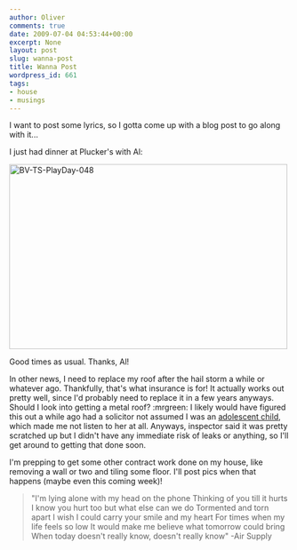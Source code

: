 ```yaml
---
author: Oliver
comments: true
date: 2009-07-04 04:53:44+00:00
excerpt: None
layout: post
slug: wanna-post
title: Wanna Post
wordpress_id: 661
tags:
- house
- musings
---
```


I want to post some lyrics, so I gotta come up with a blog post to go along with it...

I just had dinner at Plucker's with Al:

<a href="http://www.flickr.com/photos/owiber/3492950782/" title="BV-TS-PlayDay-048 by owiber, on Flickr"><img src="https://farm4.static.flickr.com/3557/3492950782_1a91743f12.jpg" width="500" height="333" alt="BV-TS-PlayDay-048" /></a>

Good times as usual.  Thanks, Al!

In other news, I need to replace my roof after the hail storm a while or whatever ago.  Thankfully, that's what insurance is for!  It actually works out pretty well, since I'd probably need to replace it in a few years anyways.  Should I look into getting a metal roof? :mrgreen:  I likely would have figured this out a while ago had a solicitor not assumed I was an <a href="http://twitter.com/owiber/status/1560909656">adolescent child</a>, which made me not listen to her at all.  Anyways, inspector said it was pretty scratched up but I didn't have any immediate risk of leaks or anything, so I'll get around to getting that done soon.

I'm prepping to get some other contract work done on my house, like removing a wall or two and tiling some floor.  I'll post pics when that happens (maybe even this coming week)!

<blockquote class="lyrics">"I'm lying alone with my head on the phone
Thinking of you till it hurts
I know you hurt too but what else can we do
Tormented and torn apart
I wish I could carry your smile and my heart
For times when my life feels so low
It would make me believe what tomorrow could bring
When today doesn't really know, doesn't really know" -Air Supply</blockquote>